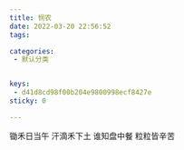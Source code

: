 ```yaml
---
title: 悯农
date: 2022-03-20 22:56:52
tags:

categories:
 - 默认分类


keys: 
 - d41d8cd98f00b204e9800998ecf8427e
sticky: 0

---
```



锄禾日当午
汗滴禾下土
谁知盘中餐
粒粒皆辛苦